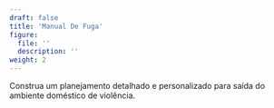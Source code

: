 ```yaml
---
draft: false
title: 'Manual De Fuga'
figure:
  file: ''
  description: ''
weight: 2
---
```

Construa um planejamento detalhado e personalizado para saída do ambiente doméstico de violência.
